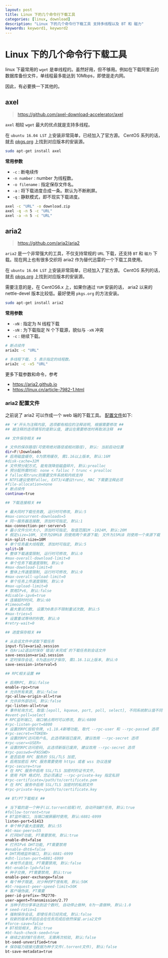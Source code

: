 ```yaml
---
layout: post
title: Linux 下的几个命令行下载工具
categories: [linux, download]
description: "Linux 下的几个命令行下载工具 支持多线程以及 BT 和 磁力"
keywords: keyword1, keyword2
---
```


# Linux 下的几个命令行下载工具

linux 下最常用的 `wget` 是单线程的。虽然好用，但不够用。例如在下载阿里云的数据库备份文件，单线程最多能达到 10Mbps，即使是走内网。

因此，有必要换一下其他的。


## axel

> https://github.com/axel-download-accelerator/axel

`axel` 相较 `wget` 最大的优点就是支持多线程。

在 `ubuntu 16.04 LST` 上安装非常简单，已经加入了官方源。 CentOS 系列的话，就去 [pkgs.org](https://pkgs.org/download/axel) 上找到对应版本的安装源。

```bash
sudo apt-get install axel
```

**常用参数**

+ `-c` : 断电续传
+ `-n number` : number 为线程数。
+ `-o filename` : 指定保存文件名。
+ `-a` : 将下载进度合成一条。默认为不断刷屏。
+ `-q` : 静默模式，即不现实下载进度。

```bash
axel -c "URL" -o download.zip
axel -q -n 5 -c "URL"
axel -a -n 5 -c "URL"
```

## aria2

> https://github.com/aria2/aria2

`aria2` 是一个非常强大的工具，不仅支持常规的 `URL` 下载，还支持 `BT` 和 `磁力` 下载。现在网上也有很多交织将 aria2 作为替代迅雷的一个下载工具使用。

在 `ubuntu 16.04 LST` 上安装非常简单，已经加入了官方源。 CentOS 系列的话，就去 [pkgs.org](https://pkgs.org/download/aria2) 上找到对应版本的安装源。

需要注意的是，在 CentOS6.x 上，如果你通过 `YUM` 安装的话， aria2 以来的 nettle-devel 版本比较低。最好使用 `pkgs.org` 的方法安装。

```bash
sudo apt-get install aria2
```

**常用参数**

+ `-xN` : 指定为 N 线程下载
+ `-sN` : 为下载指定 N 个下载源，貌似与 `-xN` 冲突
+ `-c`  : 继续下载。

```bash
# 断点续传
aria2c -c "URL"

# 多线程下载， 5 表示指定的线程数。
aria2c -c -x5 "URL"
```

更多下载参数和命令，参考
+ https://aria2.github.io
+ https://linux.cn/article-7982-1.html


### aria2 配置文件

之前说了 aria2 可以作成一个 web 端的下载工具。
[配置文件](/attachments/2017/aria2.conf)如下:

```bash
## '#'开头为注释内容, 选项都有相应的注释说明, 根据需要修改 ##
## 被注释的选项填写的是默认值, 建议在需要修改时再取消注释  ##

## 文件保存相关 ##

# 文件的保存路径(可使用绝对路径或相对路径), 默认: 当前启动位置
dir=F:\Downloads
# 启用磁盘缓存, 0为禁用缓存, 需1.16以上版本, 默认:16M
#disk-cache=32M
# 文件预分配方式, 能有效降低磁盘碎片, 默认:prealloc
# 预分配所需时间: none < falloc ? trunc < prealloc
# falloc和trunc则需要文件系统和内核支持
# NTFS建议使用falloc, EXT3/4建议trunc, MAC 下需要注释此项
#file-allocation=none
# 断点续传
continue=true

## 下载连接相关 ##

# 最大同时下载任务数, 运行时可修改, 默认:5
#max-concurrent-downloads=5
# 同一服务器连接数, 添加时可指定, 默认:1
max-connection-per-server=5
# 最小文件分片大小, 添加时可指定, 取值范围1M -1024M, 默认:20M
# 假定size=10M, 文件为20MiB 则使用两个来源下载; 文件为15MiB 则使用一个来源下载
min-split-size=10M
# 单个任务最大线程数, 添加时可指定, 默认:5
split=10
# 整体下载速度限制, 运行时可修改, 默认:0
#max-overall-download-limit=0
# 单个任务下载速度限制, 默认:0
#max-download-limit=0
# 整体上传速度限制, 运行时可修改, 默认:0
#max-overall-upload-limit=0
# 单个任务上传速度限制, 默认:0
#max-upload-limit=0
# 禁用IPv6, 默认:false
#disable-ipv6=true
# 连接超时时间, 默认:60
#timeout=60
# 最大重试次数, 设置为0表示不限制重试次数, 默认:5
#max-tries=5
# 设置重试等待的秒数, 默认:0
#retry-wait=0

## 进度保存相关 ##

# 从会话文件中读取下载任务
input-file=aria2.session
# 在Aria2退出时保存`错误/未完成`的下载任务到会话文件
save-session=aria2.session
# 定时保存会话, 0为退出时才保存, 需1.16.1以上版本, 默认:0
save-session-interval=5

## RPC相关设置 ##

# 启用RPC, 默认:false
enable-rpc=true
# 允许所有来源, 默认:false
rpc-allow-origin-all=true
# 允许非外部访问, 默认:false
rpc-listen-all=true
# 事件轮询方式, 取值:[epoll, kqueue, port, poll, select], 不同系统默认值不同
#event-poll=select
# RPC监听端口, 端口被占用时可以修改, 默认:6800
#rpc-listen-port=6800
# 设置的RPC授权令牌, v1.18.4新增功能, 取代 --rpc-user 和 --rpc-passwd 选项
#rpc-secret=<TOKEN>
# 设置的RPC访问用户名, 此选项新版已废弃, 建议改用 --rpc-secret 选项
#rpc-user=<USER>
# 设置的RPC访问密码, 此选项新版已废弃, 建议改用 --rpc-secret 选项
#rpc-passwd=<PASSWD>
# 是否启用 RPC 服务的 SSL/TLS 加密,
# 启用加密后 RPC 服务需要使用 https 或者 wss 协议连接
#rpc-secure=true
# 在 RPC 服务中启用 SSL/TLS 加密时的证书文件,
# 使用 PEM 格式时，您必须通过 --rpc-private-key 指定私钥
#rpc-certificate=/path/to/certificate.pem
# 在 RPC 服务中启用 SSL/TLS 加密时的私钥文件
#rpc-private-key=/path/to/certificate.key

## BT/PT下载相关 ##

# 当下载的是一个种子(以.torrent结尾)时, 自动开始BT任务, 默认:true
#follow-torrent=true
# BT监听端口, 当端口被屏蔽时使用, 默认:6881-6999
listen-port=51413
# 单个种子最大连接数, 默认:55
#bt-max-peers=55
# 打开DHT功能, PT需要禁用, 默认:true
enable-dht=false
# 打开IPv6 DHT功能, PT需要禁用
#enable-dht6=false
# DHT网络监听端口, 默认:6881-6999
#dht-listen-port=6881-6999
# 本地节点查找, PT需要禁用, 默认:false
#bt-enable-lpd=false
# 种子交换, PT需要禁用, 默认:true
enable-peer-exchange=false
# 每个种子限速, 对少种的PT很有用, 默认:50K
#bt-request-peer-speed-limit=50K
# 客户端伪装, PT需要
peer-id-prefix=-TR2770-
user-agent=Transmission/2.77
# 当种子的分享率达到这个数时, 自动停止做种, 0为一直做种, 默认:1.0
# seed-ratio=1
# 强制保存会话, 即使任务已经完成, 默认:false
# 较新的版本开启后会在任务完成后依然保留.aria2文件
#force-save=false
# BT校验相关, 默认:true
#bt-hash-check-seed=true
# 继续之前的BT任务时, 无需再次校验, 默认:false
bt-seed-unverified=true
# 保存磁力链接元数据为种子文件(.torrent文件), 默认:false
bt-save-metadata=true
```

